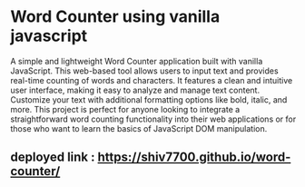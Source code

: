 # Word Counter using vanilla javascript

A simple and lightweight Word Counter application built with vanilla JavaScript. This web-based tool allows users to input text and provides real-time counting of words and characters. It features a clean and intuitive user interface, making it easy to analyze and manage text content. Customize your text with additional formatting options like bold, italic, and more. This project is perfect for anyone looking to integrate a straightforward word counting functionality into their web applications or for those who want to learn the basics of JavaScript DOM manipulation.

## deployed link : https://shiv7700.github.io/word-counter/

